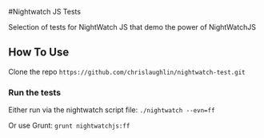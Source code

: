 #Nightwatch JS Tests

Selection of tests for NightWatch JS that demo the power of NightWatchJS

## How To Use

Clone the repo ```https://github.com/chrislaughlin/nightwatch-test.git```

### Run the tests
Either run via the nightwatch script file:
```./nightwatch --evn=ff```

Or use Grunt:
```grunt nightwatchjs:ff```